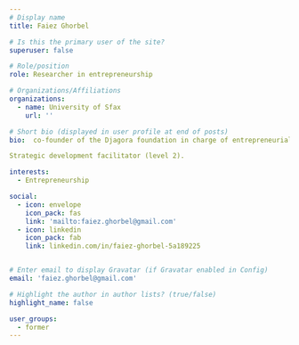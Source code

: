 ```yaml
---
# Display name
title: Faiez Ghorbel

# Is this the primary user of the site?
superuser: false

# Role/position
role: Researcher in entrepreneurship

# Organizations/Affiliations
organizations:
  - name: University of Sfax 
    url: ''

# Short bio (displayed in user profile at end of posts)
bio:  co-founder of the Djagora foundation in charge of entrepreneurial development.

Strategic development facilitator (level 2).

interests:
  - Entrepreneurship

social:
  - icon: envelope
    icon_pack: fas
    link: 'mailto:faiez.ghorbel@gmail.com'
  - icon: linkedin
    icon_pack: fab
    link: linkedin.com/in/faiez-ghorbel-5a189225


# Enter email to display Gravatar (if Gravatar enabled in Config)
email: 'faiez.ghorbel@gmail.com'

# Highlight the author in author lists? (true/false)
highlight_name: false

user_groups:
  - former
---
```


